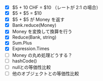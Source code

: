 - [x] $5 + 10 CHF = $10 （レートが 2:1 の場合）
- [x] $5 + $5 = $10
- [x] $5 + $5 が Money を返す
- [x] Bank.reduce(Money)
- [x] Money を変換して換算を行う
- [x] Reduce(Bank, string)
- [x] Sum.Plus
- [x] Expression.Times
- [ ] Money の丸め処理どうする？
- [ ] hashCode()
- [ ] nullとの等価性比較
- [ ] 他のオブジェクトとの等価性比較
